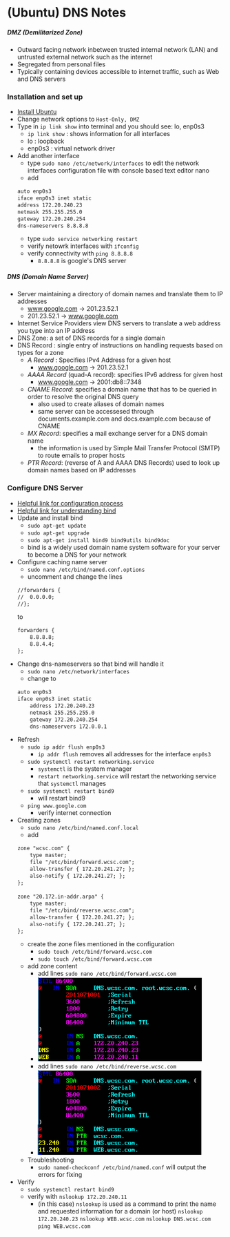 (Ubuntu) DNS Notes
======

##### DMZ (Demilitarized Zone)
- Outward facing network inbetween trusted internal network (LAN) and untrusted external network such as the internet
- Segregated from personal files
- Typically containing devices accessible to internet traffic, such as Web and DNS servers
	
### Installation and set up
- [Install Ubuntu](https://www.ubuntu.com/download/server)
- Change network options to `Host-Only, DMZ`
- Type in `ip link show` into terminal and you should see: lo, enp0s3
	- `ip link show` : shows information for all interfaces 
	- lo : loopback
	- enp0s3 : virtual network driver
- Add another interface
	- type `sudo nano /etc/network/interfaces` to edit the network interfaces configuration file with console based text editor nano
	- add 
	```
	auto enp0s3
	iface enp0s3 inet static
	address 172.20.240.23
	netmask 255.255.255.0
	gateway 172.20.240.254
	dns-nameservers 8.8.8.8
	```
	- type `sudo service networking restart`
	- verify netowrk interfaces with `ifconfig`
	- verify connectivity with `ping 8.8.8.8` 
		- `8.8.8.8` is google's DNS server

##### DNS (Domain Name Server)
- Server maintaining a directory of domain names and translate them to IP addresses
	- www.google.com -> 201.23.52.1
	- 201.23.52.1 -> www.google.com
- Internet Service Providers view DNS servers to translate a web address you type into an IP address
- DNS Zone: a set of DNS records for a single domain 
- DNS Record : single entry of instructions on handling requests based on types for a zone
	- _A Record_ : Specifies IPv4 Address for a given host 
		- www.google.com -> 201.23.52.1
	- _AAAA Record_ (quad-A record): specifies IPv6 address for given host
		- www.google.com -> 2001:db8::7348
	- _CNAME Record_: specifies a domain name that has to be queried in order to resolve the original DNS query 
		- also used to create aliases of domain names
		- same server can be accessesed through documents.example.com and docs.example.com because of CNAME
	- _MX Record_: specifies a mail exchange server for a DNS domain name
		- the information is used by Simple Mail Transfer Protocol (SMTP) to route emails to proper hosts
	- _PTR Record_: (reverse of A and AAAA DNS Records) used to look up domain names based on IP addresses

### Configure DNS Server
- [Helpful link for configuration process](https://www.ostechnix.com/install-and-configure-dns-server-ubuntu-16-04-lts/)
- [Helpful link for understanding bind](http://www.firewall.cx/linux-knowledgebase-tutorials/system-and-network-services/829-linux-bind-introduction.html)
- Update and install bind
	- `sudo apt-get update`
	- `sudo apt-get upgrade`
	- `sudo apt-get install bind9 bind9utils bind9doc`
	- bind is a widely used domain name system software for your server to become a DNS for your network 
- Configure caching name server
	- `sudo nano /etc/bind/named.conf.options`
	- uncomment and change the lines 
	```
	//forwarders {
	//	0.0.0.0;
	//};
	```
	to 
	```
	forwarders {
		8.8.8.8;
		8.8.4.4;
	};
	```
- Change dns-nameservers so that bind will handle it 
	- `sudo nano /etc/network/interfaces`
	- change to 
	```
	auto enp0s3
	iface enp0s3 inet static
		address 172.20.240.23
		netmask 255.255.255.0
		gateway 172.20.240.254
		dns-nameservers 172.0.0.1
	```
- Refresh 
	- `sudo ip addr flush enp0s3`
		- `ip addr flush` removes all addresses for the interface `enp0s3`
	- `sudo systemctl restart networking.service`
		- `systemctl` is the system manager
		- `restart networking.service` will restart the networking service that `systemctl` manages
	- `sudo systemctl restart bind9`
		- will restart bind9
	- `ping www.google.com`
		- verify internet connection
- Creating zones
	- `sudo nano /etc/bind/named.conf.local`
	- add
	```
	zone "wcsc.com" {
		type master;
		file "/etc/bind/forward.wcsc.com";
		allow-transfer { 172.20.241.27; };
		also-notify { 172.20.241.27; };
	};
	
	zone "20.172.in-addr.arpa" {
		type master;
		file "/etc/bind/reverse.wcsc.com";
		allow-transfer { 172.20.241.27; };
		also-notify { 172.20.241.27; };
	};
	```
	- create the zone files mentioned in the configuration
		- `sudo touch /etc/bind/forward.wcsc.com`
		- `sudo touch /etc/bind/forward.wcsc.com`
	- add zone content 
		- add lines `sudo nano /etc/bind/forward.wcsc.com`
		- ![forward.wcsc.com alternative text](https://github.com/manwthglasses/BlueteamNotes/blob/master/.forwardwcsc.jpg)
		- add lines `sudo nano /etc/bind/reverse.wcsc.com`
		- ![reverse.wcsc.com alternative text](https://github.com/manwthglasses/BlueteamNotes/blob/master/.reversewcsc.jpg)
	- Troubleshooting
		- `sudo named-checkconf /etc/bind/named.conf` will output the errors for fixing
- Verify 
	- `sudo systemctl restart bind9`
	- verify with 
	`nslookup 172.20.240.11`
		- (in this case) `nslookup` is used as a command to print the name and requested information for a domain (or host)
	`nslookup 172.20.240.23`
	`nslookup WEB.wcsc.com`
	`nslookup DNS.wcsc.com`
	`ping WEB.wcsc.com`	

